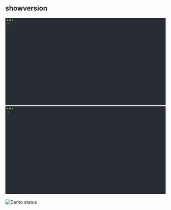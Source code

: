 ## showversion

<!--Remove one image if your site handles dark-mode automatically-->
![showversion - light](/.dg/svg/showversion-light.svg#gh-light-mode-only)
![showversion - dark](/.dg/svg/showversion-dark.svg#gh-dark-mode-only)

<!-- Self-testing badge (remove if not using CI yet) -->
![Demo status](https://github.com/OWNER/REPO/actions/workflows/validate-dg.yml/badge.svg)
